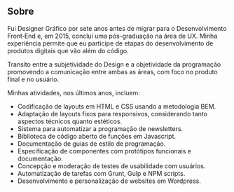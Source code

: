 ## Sobre

Fui Designer Gráfico por sete anos antes de migrar para o Desenvolvimento Front&#8209;End e, em 2015, concluí uma pós-graduação na área de UX. Minha experiência permite que eu participe de etapas do desenvolvimento de produtos digitais que vão além do código.

Transito entre a subjetividade do Design e a objetividade da programação promovendo a comunicação entre ambas as áreas, com foco no produto final e no usuário.

Minhas atividades, nos últimos anos, incluem:

* Codificação de layouts em HTML e CSS usando a metodologia BEM.
* Adaptação de layouts fixos para responsivos, considerando tanto aspectos técnicos quanto estéticos.
* Sistema para automatizar a programação de newsletters.
* Biblioteca de código aberto de funções em Javascript.
* Documentação de guias de estilo de programação.
* Especificação de componentes com protótipos funcionais e documentação.
* Concepção e moderação de testes de usabilidade com usuários.
* Automatização de tarefas com Grunt, Gulp e NPM scripts.
* Desenvolvimento e personalização de websites em Wordpress.
